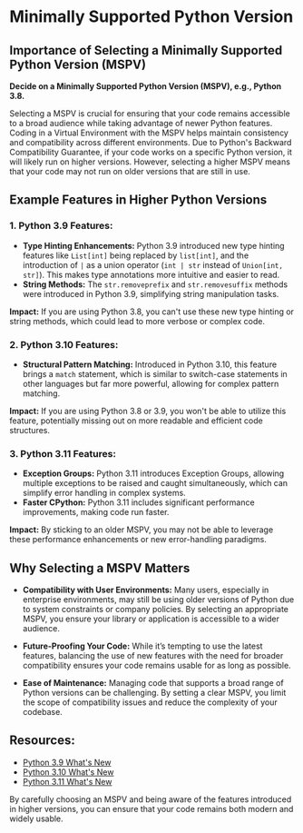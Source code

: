# Minimally Supported Python Version

## Importance of Selecting a Minimally Supported Python Version (MSPV)

**Decide on a Minimally Supported Python Version (MSPV), e.g., Python 3.8.**

Selecting a MSPV is crucial for ensuring that your code remains accessible to a broad audience while taking advantage of newer Python features. Coding in a Virtual Environment with the MSPV helps maintain consistency and compatibility across different environments. Due to Python's Backward Compatibility Guarantee, if your code works on a specific Python version, it will likely run on higher versions. However, selecting a higher MSPV means that your code may not run on older versions that are still in use.

## Example Features in Higher Python Versions

### 1. **Python 3.9 Features:**
   - **Type Hinting Enhancements:** Python 3.9 introduced new type hinting features like `List[int]` being replaced by `list[int]`, and the introduction of `|` as a union operator (`int | str` instead of `Union[int, str]`). This makes type annotations more intuitive and easier to read.
   - **String Methods:** The `str.removeprefix` and `str.removesuffix` methods were introduced in Python 3.9, simplifying string manipulation tasks.

   **Impact:** If you are using Python 3.8, you can't use these new type hinting or string methods, which could lead to more verbose or complex code.

### 2. **Python 3.10 Features:**
   - **Structural Pattern Matching:** Introduced in Python 3.10, this feature brings a `match` statement, which is similar to switch-case statements in other languages but far more powerful, allowing for complex pattern matching.

   **Impact:** If you are using Python 3.8 or 3.9, you won't be able to utilize this feature, potentially missing out on more readable and efficient code structures.

### 3. **Python 3.11 Features:**
   - **Exception Groups:** Python 3.11 introduces Exception Groups, allowing multiple exceptions to be raised and caught simultaneously, which can simplify error handling in complex systems.
   - **Faster CPython:** Python 3.11 includes significant performance improvements, making code run faster.

   **Impact:** By sticking to an older MSPV, you may not be able to leverage these performance enhancements or new error-handling paradigms.

## Why Selecting a MSPV Matters

- **Compatibility with User Environments:** Many users, especially in enterprise environments, may still be using older versions of Python due to system constraints or company policies. By selecting an appropriate MSPV, you ensure your library or application is accessible to a wider audience.

- **Future-Proofing Your Code:** While it’s tempting to use the latest features, balancing the use of new features with the need for broader compatibility ensures your code remains usable for as long as possible.

- **Ease of Maintenance:** Managing code that supports a broad range of Python versions can be challenging. By setting a clear MSPV, you limit the scope of compatibility issues and reduce the complexity of your codebase.

## Resources:
- [Python 3.9 What's New](https://docs.python.org/3.9/whatsnew/3.9.html)
- [Python 3.10 What's New](https://docs.python.org/3.10/whatsnew/3.10.html)
- [Python 3.11 What's New](https://docs.python.org/3.11/whatsnew/3.11.html)

By carefully choosing an MSPV and being aware of the features introduced in higher versions, you can ensure that your code remains both modern and widely usable.
